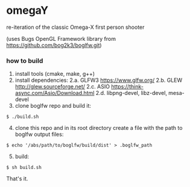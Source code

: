 # omegaY
re-iteration of the classic Omega-X first person shooter

(uses Bugs OpenGL Framework library from https://github.com/bog2k3/boglfw.git)

### how to build
1. install tools (cmake, make, g++)
2. install dependencies:
  2.a. GLFW3 https://www.glfw.org/
  2.b. GLEW http://glew.sourceforge.net/
  2.c. ASIO https://think-async.com/Asio/Download.html
  2.d. libpng-devel, libz-devel, mesa-devel
3. clone boglfw repo and build it:
```
$ ./build.sh
```
4. clone this repo and in its root directory create a file with the path to boglfw output files:
```
$ echo '/abs/path/to/boglfw/build/dist' > .boglfw_path
```
5. build:
```
$ sh build.sh
```
That's it. 
